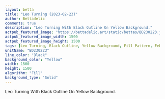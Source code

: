 ```yaml
---
layout: betta
title: "Leo Turning (2023-02-23)"
author: Bettadelic
comments: true
description: "Leo Turning With Black Outline On Yellow Background."
actpub_featured_image: "https://bettadelic.art/static/bettas/BD230223.jpg"
actpub_featured_image_width: 1500
actpub_featured_image_height: 1500
tags: [Leo Turning, Black Outline, Yellow Background, Fill Pattern, February 2023, Solid Background Pattern]
unitName: "BD230223"
line_color: "Black"
background_color: "Yellow"
width: 1500
height: 1500
algorithm: "Fill"
background_type: "Solid"
---
```


Leo Turning With Black Outline On Yellow Background.
